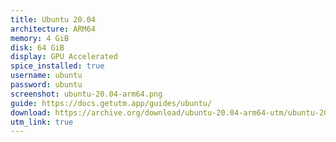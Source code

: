 ```yaml
---
title: Ubuntu 20.04
architecture: ARM64
memory: 4 GiB
disk: 64 GiB
display: GPU Accelerated
spice_installed: true
username: ubuntu
password: ubuntu
screenshot: ubuntu-20.04-arm64.png
guide: https://docs.getutm.app/guides/ubuntu/
download: https://archive.org/download/ubuntu-20.04-arm64-utm/ubuntu-20.04-arm64-utm.zip
utm_link: true
---
```

